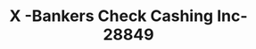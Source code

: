 ---
f_zip-code: 6604
f_state-code: CT
title: X -Bankers Check Cashing Inc-28849
f_phone: 203-335-4723
f_city-only: Bridgeport
f_address: 1245 Main Street Bridgeport
f_location-unique-id: '28849'
slug: x--bankers-check-cashing-inc-28849
updated-on: '2024-05-30T13:46:58.046Z'
created-on: '2024-05-30T13:36:59.803Z'
published-on: '2024-05-30T13:54:32.469Z'
f_city-state: cms/city/bridgeport-ct.md
f_company: cms/company/x--bankers-check-cashing-inc.md
f_state: cms/state/connecticut.md
layout: '[payday-loan].html'
tags: payday-loan
---